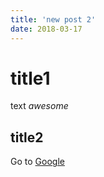 ```yaml
---
title: 'new post 2'
date: 2018-03-17
---
```

# title1

text _awesome_

## title2

Go to [Google](https://google.com)